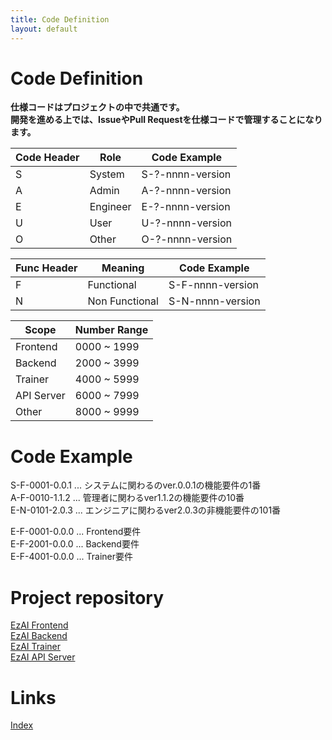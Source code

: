 ```yaml
---
title: Code Definition
layout: default
---
```


# Code Definition

**仕様コードはプロジェクトの中で共通です。**  
**開発を進める上では、IssueやPull Requestを仕様コードで管理することになります。**

| Code Header | Role     | Code Example     |
|-------------|----------|------------------|
| S           | System   | S-?-nnnn-version |
| A           | Admin    | A-?-nnnn-version |
| E           | Engineer | E-?-nnnn-version |
| U           | User     | U-?-nnnn-version |
| O           | Other    | O-?-nnnn-version |

| Func Header | Meaning        | Code Example     |
|-------------|----------------|------------------|
| F           | Functional     | S-F-nnnn-version |
| N           | Non Functional | S-N-nnnn-version |

| Scope      | Number Range |
|------------|--------------|
| Frontend   | 0000 ~ 1999  |
| Backend    | 2000 ~ 3999  |
| Trainer    | 4000 ~ 5999  |
| API Server | 6000 ~ 7999  |
| Other      | 8000 ~ 9999  |

# Code Example

S-F-0001-0.0.1 ... システムに関わるのver.0.0.1の機能要件の1番  
A-F-0010-1.1.2 ... 管理者に関わるver1.1.2の機能要件の10番  
E-N-0101-2.0.3 ... エンジニアに関わるver2.0.3の非機能要件の101番  

E-F-0001-0.0.0 ... Frontend要件  
E-F-2001-0.0.0 ... Backend要件  
E-F-4001-0.0.0 ... Trainer要件

# Project repository

[EzAI Frontend](https://github.com/Dominator1911/EzAI-Frontend)  
[EzAI Backend](https://github.com/Dominator1911/EzAI-Backend)  
[EzAI Trainer](https://github.com/Dominator1911/EzAI-Trainer)  
[EzAI API Server](https://github.com/Dominator1911/EzAI-API-Server)

# Links

[Index](index.md)
